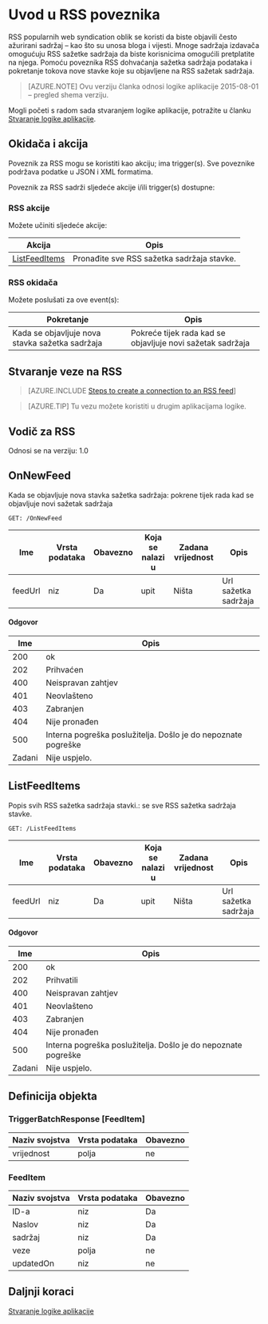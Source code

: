<properties
pageTitle="RSS | Microsoft Azure"
description="Stvorite logiku aplikacije sa servisom Azure aplikacije. Poveznik za RSS korisnicima omogućuje objavljivanje i dohvaćanje sažetaka sadržaja stavke. Omogućuje korisnicima omogućuje pokretanje operacije kada novu stavku Objavi sažetka sadržaja."
services="logic-apps"   
documentationCenter=".net,nodejs,java"  
authors="msftman"   
manager="erikre"    
editor=""
tags="connectors" />

<tags
ms.service="logic-apps"
ms.devlang="multiple"
ms.topic="article"
ms.tgt_pltfrm="na"
ms.workload="integration"
ms.date="08/18/2016"
ms.author="deonhe"/>

# <a name="get-started-with-the-rss-connector"></a>Uvod u RSS poveznika
RSS popularnih web syndication oblik se koristi da biste objavili često ažurirani sadržaj – kao što su unosa bloga i vijesti.  Mnoge sadržaja izdavača omogućuju RSS sažetke sadržaja da biste korisnicima omogućili pretplatite na njega.  Pomoću poveznika RSS dohvaćanja sažetka sadržaja podataka i pokretanje tokova nove stavke koje su objavljene na RSS sažetak sadržaja.

>[AZURE.NOTE] Ovu verziju članka odnosi logike aplikacije 2015-08-01 – pregled shema verziju. 

Mogli početi s radom sada stvaranjem logike aplikacije, potražite u članku [Stvaranje logike aplikacije](../app-service-logic/app-service-logic-create-a-logic-app.md).

## <a name="triggers-and-actions"></a>Okidača i akcija

Poveznik za RSS mogu se koristiti kao akciju; ima trigger(s). Sve poveznike podržava podatke u JSON i XML formatima. 

 Poveznik za RSS sadrži sljedeće akcije i/ili trigger(s) dostupne:

### <a name="rss-actions"></a>RSS akcije
Možete učiniti sljedeće akcije:

|Akcija|Opis|
|--- | ---|
|[ListFeedItems](connectors-create-api-rss.md#listfeeditems)|Pronađite sve RSS sažetka sadržaja stavke.|
### <a name="rss-triggers"></a>RSS okidača
Možete poslušati za ove event(s):

|Pokretanje | Opis|
|--- | ---|
|Kada se objavljuje nova stavka sažetka sadržaja|Pokreće tijek rada kad se objavljuje novi sažetak sadržaja|


## <a name="create-a-connection-to-rss"></a>Stvaranje veze na RSS

>[AZURE.INCLUDE [Steps to create a connection to an RSS feed](../../includes/connectors-create-api-rss.md)]

>[AZURE.TIP] Tu vezu možete koristiti u drugim aplikacijama logike.

## <a name="reference-for-rss"></a>Vodič za RSS
Odnosi se na verziju: 1.0

## <a name="onnewfeed"></a>OnNewFeed
Kada se objavljuje nova stavka sažetka sadržaja: pokrene tijek rada kad se objavljuje novi sažetak sadržaja 

```GET: /OnNewFeed``` 

| Ime| Vrsta podataka|Obavezno|Koja se nalazi u|Zadana vrijednost|Opis|
| ---|---|---|---|---|---|
|feedUrl|niz|Da|upit|Ništa|Url sažetka sadržaja|

#### <a name="response"></a>Odgovor

|Ime|Opis|
|---|---|
|200|ok|
|202|Prihvaćen|
|400|Neispravan zahtjev|
|401|Neovlašteno|
|403|Zabranjen|
|404|Nije pronađen|
|500|Interna pogreška poslužitelja. Došlo je do nepoznate pogreške|
|Zadani|Nije uspjelo.|


## <a name="listfeeditems"></a>ListFeedItems
Popis svih RSS sažetka sadržaja stavki.: se sve RSS sažetka sadržaja stavke. 

```GET: /ListFeedItems``` 

| Ime| Vrsta podataka|Obavezno|Koja se nalazi u|Zadana vrijednost|Opis|
| ---|---|---|---|---|---|
|feedUrl|niz|Da|upit|Ništa|Url sažetka sadržaja|

#### <a name="response"></a>Odgovor

|Ime|Opis|
|---|---|
|200|ok|
|202|Prihvatili|
|400|Neispravan zahtjev|
|401|Neovlašteno|
|403|Zabranjen|
|404|Nije pronađen|
|500|Interna pogreška poslužitelja. Došlo je do nepoznate pogreške|
|Zadani|Nije uspjelo.|


## <a name="object-definitions"></a>Definicija objekta 

### <a name="triggerbatchresponsefeeditem"></a>TriggerBatchResponse [FeedItem]


| Naziv svojstva | Vrsta podataka | Obavezno |
|---|---|---|
|vrijednost|polja|ne |



### <a name="feeditem"></a>FeedItem


| Naziv svojstva | Vrsta podataka | Obavezno |
|---|---|---|
|ID-a|niz|Da |
|Naslov|niz|Da |
|sadržaj|niz|Da |
|veze|polja|ne |
|updatedOn|niz|ne |


## <a name="next-steps"></a>Daljnji koraci
[Stvaranje logike aplikacije](../app-service-logic/app-service-logic-create-a-logic-app.md)